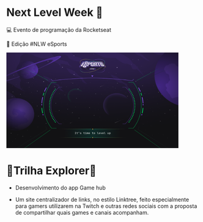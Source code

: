 # Next Level Week 🚀

💻 Evento de programação da Rocketseat

🚩 Edição #NLW eSports

<img src="nlw.png" width="450px" height="250px">

<br>

# 🔹Trilha Explorer🔹

- Desenvolvimento do app Game hub

- Um site centralizador de links, no estilo Linktree, feito especialmente para gamers utilizarem na Twitch e outras redes sociais com a proposta de compartilhar quais games e canais acompanham.
